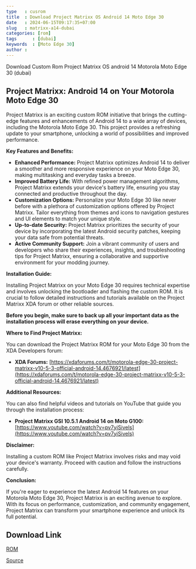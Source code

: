 ```yaml
---
type   : cusrom
title  : Download Project Matrixx OS Android 14 Moto Edge 30
date   : 2024-06-15T09:17:35+07:00
slug   : matrixx-a14-dubai
categories: [rom]
tags      : [dubai]
keywords  : [Moto Edge 30]
author : 
---
```


Download Custom Rom Project Matrixx OS android 14 Motorola Moto Edge 30 (dubai)

## Project Matrixx: Android 14 on Your Motorola Moto Edge 30

Project Matrixx is an exciting custom ROM initiative that brings the cutting-edge features and enhancements of Android 14 to a wide array of devices, including the Motorola Moto Edge 30. This project provides a refreshing update to your smartphone, unlocking a world of possibilities and improved performance.

**Key Features and Benefits:**

* **Enhanced Performance:** Project Matrixx optimizes Android 14 to deliver a smoother and more responsive experience on your Moto Edge 30, making multitasking and everyday tasks a breeze.
* **Improved Battery Life:** With refined power management algorithms, Project Matrixx extends your device's battery life, ensuring you stay connected and productive throughout the day.
* **Customization Options:** Personalize your Moto Edge 30 like never before with a plethora of customization options offered by Project Matrixx. Tailor everything from themes and icons to navigation gestures and UI elements to match your unique style.
* **Up-to-date Security:** Project Matrixx prioritizes the security of your device by incorporating the latest Android security patches, keeping your data safe from potential threats.
* **Active Community Support:** Join a vibrant community of users and developers who share their experiences, insights, and troubleshooting tips for Project Matrixx, ensuring a collaborative and supportive environment for your modding journey.

**Installation Guide:**

Installing Project Matrixx on your Moto Edge 30 requires technical expertise and involves unlocking the bootloader and flashing the custom ROM. It is crucial to follow detailed instructions and tutorials available on the Project Matrixx XDA forum or other reliable sources.

**Before you begin, make sure to back up all your important data as the installation process will erase everything on your device.**

**Where to Find Project Matrixx:**

You can download the Project Matrixx ROM for your Moto Edge 30 from the XDA Developers forum:

* **XDA Forums:** [https://xdaforums.com/t/motorola-edge-30-project-matrixx-v10-5-3-official-android-14.4676921/latest](https://xdaforums.com/t/motorola-edge-30-project-matrixx-v10-5-3-official-android-14.4676921/latest)

**Additional Resources:**

You can also find helpful videos and tutorials on YouTube that guide you through the installation process:

* **Project Matrixx GSI 10.5.1 Android 14 on Moto G100:** [https://www.youtube.com/watch?v=pv7yiSivels](https://www.youtube.com/watch?v=pv7yiSivels)

**Disclaimer:**

Installing a custom ROM like Project Matrixx involves risks and may void your device's warranty. Proceed with caution and follow the instructions carefully.

**Conclusion:**

If you're eager to experience the latest Android 14 features on your Motorola Moto Edge 30, Project Matrixx is an exciting avenue to explore. With its focus on performance, customization, and community engagement, Project Matrixx can transform your smartphone experience and unlock its full potential.

## Download Link
[ROM](https://sourceforge.net/projects/projectmatrixx/files/Android-14/dubai/)

[Source](https://www.projectmatrixx.org/downloads/dubai)
